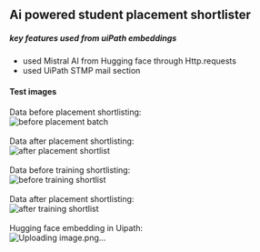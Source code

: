 ## Ai powered student placement shortlister

##### key features used from uiPath embeddings
 - used Mistral AI from Hugging face through Http.requests
 - used UiPath STMP mail section

#### Test images

Data before placement shortlisting:<br/>
![before placement batch](https://github.com/user-attachments/assets/735a1f1b-8640-4dae-bfab-645c421d95db)
<br/><br/>
Data after placement shortlisting:<br/>
![after placement shortlist](https://github.com/user-attachments/assets/4a27bafd-6c78-4aa3-a59d-fcd002afe825)
<br/><br/>
Data before training shortlisting:<br/>
![before training shortlist](https://github.com/user-attachments/assets/159c1b0c-be63-458f-8b9c-a5fcc29dbf12)
<br/><br/>
Data after placement shortlisting:<br/>
![after training shortlist](https://github.com/user-attachments/assets/b2ba7536-eb9c-4162-9ae3-46ce45e5ed11)
<br/><br/>
Hugging face embedding in Uipath:<br/>
![Uploading image.png…]()
<br/><br/>

